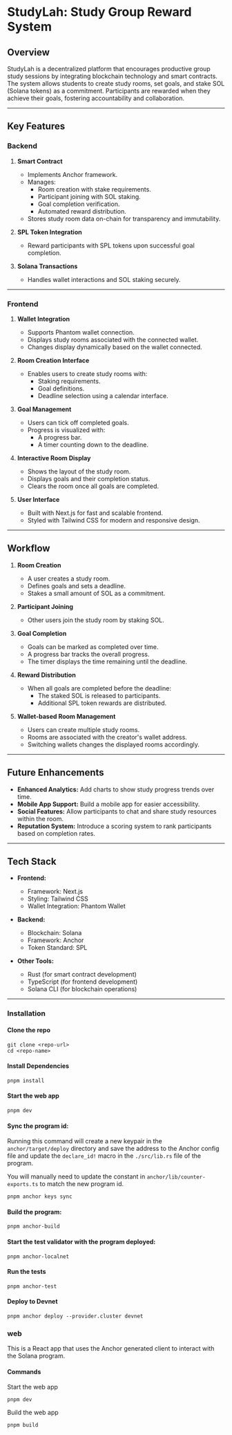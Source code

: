 # StudyLah: Study Group Reward System

## Overview
StudyLah is a decentralized platform that encourages productive group study sessions by integrating blockchain technology and smart contracts. The system allows students to create study rooms, set goals, and stake SOL (Solana tokens) as a commitment. Participants are rewarded when they achieve their goals, fostering accountability and collaboration.

---

## Key Features

### Backend
1. **Smart Contract**
   - Implements Anchor framework.
   - Manages:
     - Room creation with stake requirements.
     - Participant joining with SOL staking.
     - Goal completion verification.
     - Automated reward distribution.
   - Stores study room data on-chain for transparency and immutability.

2. **SPL Token Integration**
   - Reward participants with SPL tokens upon successful goal completion.

3. **Solana Transactions**
   - Handles wallet interactions and SOL staking securely.

---

### Frontend
1. **Wallet Integration**
   - Supports Phantom wallet connection.
   - Displays study rooms associated with the connected wallet.
   - Changes display dynamically based on the wallet connected.

2. **Room Creation Interface**
   - Enables users to create study rooms with:
     - Staking requirements.
     - Goal definitions.
     - Deadline selection using a calendar interface.

3. **Goal Management**
   - Users can tick off completed goals.
   - Progress is visualized with:
     - A progress bar.
     - A timer counting down to the deadline.

4. **Interactive Room Display**
   - Shows the layout of the study room.
   - Displays goals and their completion status.
   - Clears the room once all goals are completed.

5. **User Interface**
   - Built with Next.js for fast and scalable frontend.
   - Styled with Tailwind CSS for modern and responsive design.

---

## Workflow
1. **Room Creation**
   - A user creates a study room.
   - Defines goals and sets a deadline.
   - Stakes a small amount of SOL as a commitment.

2. **Participant Joining**
   - Other users join the study room by staking SOL.

3. **Goal Completion**
   - Goals can be marked as completed over time.
   - A progress bar tracks the overall progress.
   - The timer displays the time remaining until the deadline.

4. **Reward Distribution**
   - When all goals are completed before the deadline:
     - The staked SOL is released to participants.
     - Additional SPL token rewards are distributed.

5. **Wallet-based Room Management**
   - Users can create multiple study rooms.
   - Rooms are associated with the creator's wallet address.
   - Switching wallets changes the displayed rooms accordingly.

---

## Future Enhancements
- **Enhanced Analytics:** Add charts to show study progress trends over time.
- **Mobile App Support:** Build a mobile app for easier accessibility.
- **Social Features:** Allow participants to chat and share study resources within the room.
- **Reputation System:** Introduce a scoring system to rank participants based on completion rates.

---

## Tech Stack
- **Frontend:**
  - Framework: Next.js
  - Styling: Tailwind CSS
  - Wallet Integration: Phantom Wallet

- **Backend:**
  - Blockchain: Solana
  - Framework: Anchor
  - Token Standard: SPL

- **Other Tools:**
  - Rust (for smart contract development)
  - TypeScript (for frontend development)
  - Solana CLI (for blockchain operations)

---

### Installation

#### Clone the repo

```shell
git clone <repo-url>
cd <repo-name>
```

#### Install Dependencies

```shell
pnpm install
```

#### Start the web app

```
pnpm dev
```

#### Sync the program id:

Running this command will create a new keypair in the `anchor/target/deploy` directory and save the address to the Anchor config file and update the `declare_id!` macro in the `./src/lib.rs` file of the program.

You will manually need to update the constant in `anchor/lib/counter-exports.ts` to match the new program id.

```shell
pnpm anchor keys sync
```

#### Build the program:

```shell
pnpm anchor-build
```

#### Start the test validator with the program deployed:

```shell
pnpm anchor-localnet
```

#### Run the tests

```shell
pnpm anchor-test
```

#### Deploy to Devnet

```shell
pnpm anchor deploy --provider.cluster devnet
```

### web

This is a React app that uses the Anchor generated client to interact with the Solana program.

#### Commands

Start the web app

```shell
pnpm dev
```

Build the web app

```shell
pnpm build
```


